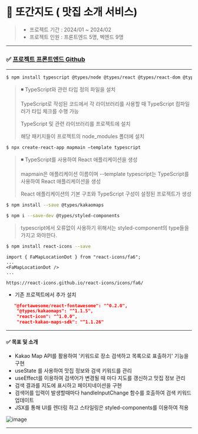 # 🍴 또간지도 ( 맛집 소개 서비스) 

> * 프로젝트 기간 : 2024/01 ~ 2024/02
> * 프로젝트 인원 : 프론트엔드 5명, 벡엔드 9명 

---
### ✅ [프로젝트 프론트엔드 Github](https://github.com/SupercodingProject-3th/FRONT-END) 
---

```bash
$ npm install typescript @types/node @types/react @types/react-dom @types/jest
```
> ◾ TypeScript와 관련 타입 정의 파일을 설치
>
> TypeScript로 작성된 코드에서 각 라이브러리를 사용할 때 TypeScript 컴파일러가 타입 체크를 수행 가능
> 
> TypeScript 및 관련 라이브러리를 프로젝트에 설치
> 
> 해당 패키지들이 프로젝트의 node_modules 폴더에 설치

```bash
$ npx create-react-app mapmain —template typescript
```
> ◾ TypeScript를 사용하여 React 애플리케이션을 생성
>
> mapmain은 애플리케이션 이름이며 --template typescript는 TypeScript를 사용하여 React 애플리케이션을 생성
>
> React 애플리케이션의 기본 구조와 TypeScript 구성이 설정된 프로젝트가 생성
>   

```bash
$ npm install --save @types/kakaomaps
```

```bash
$ npm i --save-dev @types/styled-components
```

> typescript에서 오류없이 사용하기 위해서는 styled-component의 type들을 가지고 와야한다.

```bash
$ npm install react-icons --save
```

```react
import { FaMapLocationDot } from "react-icons/fa6";
...
<FaMapLocationDot />
...
```
`https://react-icons.github.io/react-icons/icons/fa6/`

* 기존 프로젝트에서 추가 설치
```json
   "@fortawesome/react-fontawesome": "^0.2.0",
    "@types/kakaomaps": "^1.1.5",
    "react-icon": "^1.0.0",
    "react-kakao-maps-sdk": "^1.1.26"
```

---


#### ✅ 목표 및 소개 

* Kakao Map API를 활용하여 '키워드로 장소 검색하고 목록으로 표출하기' 기능을 구현
* useState 를 사용하여 맛집 정보와 검색 키워드를 관리
* useEffect를 이용하여 검색어가 변경될 때 마다 지도를 갱신하고 맛집 정보 관리
* 검색 결과를 지도에 표시하고 페이지네이션을 구현
* 검색어를 입력이 발생할때마다 handleInputChange 함수를 호출하여 검색 키워드 업데이트
* JSX를 통해 UI를 렌더링 하고 스타일링은 styled-components를 이용하여 적용  

![image](https://github.com/oiosu/React-map/assets/99783474/99b5f019-2758-47ab-a9d0-eecca17f4ef8)



---






